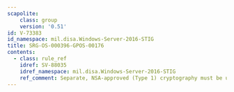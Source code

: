 ```yaml
---
scapolite:
    class: group
    version: '0.51'
id: V-73383
id_namespace: mil.disa.Windows-Server-2016-STIG
title: SRG-OS-000396-GPOS-00176
contents:
  - class: rule_ref
    idref: SV-88035
    idref_namespace: mil.disa.Windows-Server-2016-STIG
    ref_comment: Separate, NSA-approved (Type 1) cryptography must be used t ...
---
```


